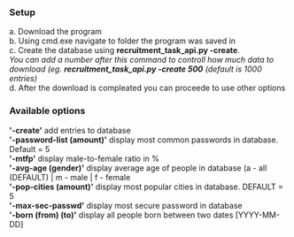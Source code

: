 <h3>Setup</h3>
  a. Download the program<br>
  b. Using cmd.exe navigate to folder the program was saved in<br>
  c. Create the database using <b>recruitment_task_api.py -create</b>. <br><i>You can add a number after this command to controll how much data to download (eg. <b>recruitment_task_api.py -create 500</b> (default is 1000 entries)</i><br>
  d. After the download is compleated you can proceede to use other options<br>
<h3>Available options</h3>
  <b>'-create'</b>  add entries to database<br>
  <b>'-password-list (amount)'</b>  display most common passwords in database. Default = 5<br>
  <b>'-mtfp'</b>  display male-to-female ratio in % <br>
  <b>'-avg-age (gender)'</b>  display average age of people in database (a - all (DEFAULT) | m - male | f - female<br>
  <b>'-pop-cities (amount)'</b>  display most popular cities in database. DEFAULT = 5<br>
  <b>'-max-sec-passwd'</b>  display most secure password in database<br>
  <b>'-born (from) (to)'</b>  display all people born between two dates [YYYY-MM-DD]
